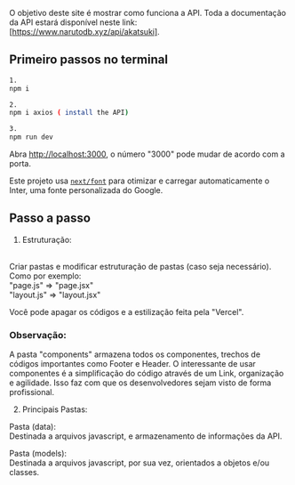 O objetivo deste site é mostrar como funciona a API. Toda a documentação da API estará disponível neste link: [https://www.narutodb.xyz/api/akatsuki].

## Primeiro passos no terminal
```bash
1.
npm i

2.
npm i axios ( install the API)

3.
npm run dev
```
Abra [http://localhost:3000](http://localhost:3000), o número "3000" pode mudar de acordo com a porta.

Este projeto usa [`next/font`](https://nextjs.org/docs/basic-features/font-optimization) para otimizar e carregar automaticamente o Inter, uma fonte personalizada do Google.

## Passo a passo

1. Estruturação:
<br>
Criar pastas e modificar estruturação de pastas (caso seja necessário). Como por exemplo:
<br>
"page.js" => "page.jsx"
<br>
"layout.js" => "layout.jsx"
<br>

Você pode apagar os códigos e a estilização feita pela "Vercel".

### Observação:
A pasta "components" armazena todos os componentes, trechos de códigos importantes como Footer e Header. 
O interessante de usar componentes é a simplificação do código através de um Link, organização e agilidade.
Isso faz com que os desenvolvedores sejam visto de forma profissional.

2. Principais Pastas:

Pasta (data):
<br>
Destinada a arquivos javascript, e armazenamento de informações da API.

Pasta (models):
<br>
Destinada a arquivos javascript, por sua vez, orientados a objetos e/ou classes. 



